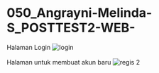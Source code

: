 # 050_Angrayni-Melinda-S_POSTTEST2-WEB- <br>
Halaman Login
![login](https://user-images.githubusercontent.com/93468350/227738904-4b33ebe2-52e4-4f03-b493-b58ff95dfeb9.png)
<br>
<br>
Halaman untuk membuat akun baru
![regis 2](https://user-images.githubusercontent.com/93468350/227738988-da793fc1-e534-4aa1-b550-b03b903ffe33.png)
